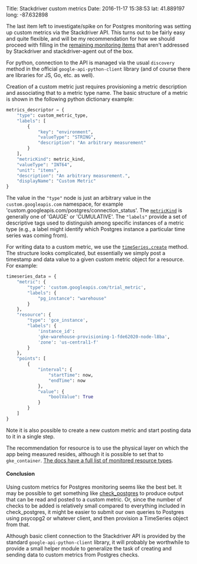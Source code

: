 Title: Stackdriver custom metrics
Date: 2016-11-17 15:38:53
lat: 41.889197
long: -87.632898

The last item left to investigate/spike on for Postgres monitoring was setting up custom metrics via the Stackdriver API. This turns out to be fairly easy and quite flexible, and will be my recommendation for how we should proceed with filling in the [remaining monitoring items](http://devblog.ty-m.xyz/postgres-monitoring.html) that aren't addressed by Stackdriver and stackdriver-agent out of the box.

For python, connection to the API is managed via the usual `discovery` method in the official `google-api-python-client` library (and of course there are libraries for JS, Go, etc. as well).

Creation of a custom metric just requires provisioning a metric description and associating that to a metric type name. The basic structure of a metric is shown in the following python dictionary example:

```python
metrics_descriptor = {
    "type": custom_metric_type,
    "labels": [
        {
            "key": "environment",
            "valueType": "STRING",
            "description": "An arbitrary measurement"
        }
    ],
    "metricKind": metric_kind,
    "valueType": "INT64",
    "unit": "items",
    "description": "An arbitrary measurement.",
    "displayName": "Custom Metric"
}
```

The value in the `"type"` node is just an arbitrary value in the `custom.googleapis.com` namespace, for example 'custom.googleapis.com/postgres/connection_status'. The [`metricKind`](https://cloud.google.com/monitoring/api/ref_v3/rest/v3/projects.metricDescriptors#MetricKind) is generally one of 'GAUGE' or 'CUMULATIVE'. The `"labels"` provide a set of descriptive tags used to distinguish among specific instances of a metric type (e.g., a label might identify which Postgres instance a particular time series was coming from).

For writing data to a custom metric, we use the [`timeSeries.create`](https://cloud.google.com/monitoring/api/ref_v3/rest/v3/projects.timeSeries/create) method. The structure looks complicated, but essentially we simply post a timestamp and data value to a given custom metric object for a resource. For example:

```python
timeseries_data = {
    "metric": {
        "type": 'custom.googleapis.com/trial_metric',
        "labels": {
            "pg_instance": "warehouse"
        }
    },
    "resource": {
        "type": 'gce_instance',
        "labels": {
            'instance_id':
            'gke-warehouse-provisioning-1-fde62020-node-l8ba',
            'zone': 'us-central1-f'
        }
    },
    "points": [
        {
            "interval": {
                "startTime": now,
                "endTime": now
            },
            "value": {
                "boolValue": True
            }
        }
    ]
}
```

Note it is also possible to create a new custom metric and start posting data to it in a single step.

The recommendation for resource is to use the physical layer on which the app being measured resides, although it is possible to set that to `gke_container`. [The docs have a full list of monitored resource types](https://cloud.google.com/monitoring/api/resources).

#### Conclusion
Using custom metrics for Postgres monitoring seems like the best bet. It may be possible to get something like [check_postgres](https://bucardo.org/wiki/Check_postgres) to produce output that can be read and posted to a custom metric. Or, since the number of checks to be added is relatively small compared to everything included in check_postgres, it might be easier to submit our own queries to Postgres using psycopg2 or whatever client, and then provision a TimeSeries object from that.

Although basic client connection to the Stackdriver API is provided by the standard `google-api-python-client` library, it will probably be worthwhile to provide a small helper module to generalize the task of creating and sending data to custom metrics from Postgres checks.
